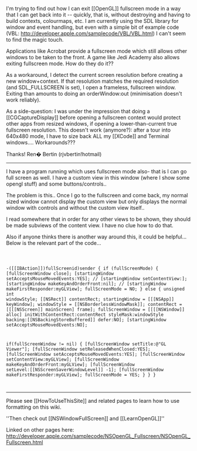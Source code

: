 I'm trying to find out how I can exit [[OpenGL]] fullscreen mode in a way that I can get back into it -- quickly, that is, without destroying and having to build contexts, colourmaps, etc. I am currently using the SDL library for window and event handling, but even with a simple bit of example code (VBL: http://developer.apple.com/samplecode/VBL/VBL.html) I can't seem to find the magic touch.

Applications like Acrobat provide a fullscreen mode which still allows other windows to be taken to the front. A game like Jedi Academy also allows exiting fullscreen mode. How do they do it??

As a workaround, I detect the current screen resolution before creating a new window+context. If that resolution matches the required resolution (and SDL_FULLSCREEN is set), I open a frameless, fullscreen window. Exiting than amounts to doing an orderWindow:out (minimisation doesn't work reliably).

As a side-question: I was under the impression that doing a [[CGCaptureDisplay]] before opening a fullscreen context would protect other apps from resized windows, if opening a lower-than-current true fullscreen resolution. This doesn't work (anymore?): after a tour into 640x480 mode, I have to size back ALL my [[XCode]] and Terminal windows.... Workarounds???

Thanks!
Ren� Bertin
(rjvbertin!hotmail)

----

I have a program running which uses fullscreen mode also- that is I can go full screen as well. I have a custom view in this window (where I show some opengl stuff) and some buttons/controls.. 

The problem is this..
Once I go to the fullscreen and come back, my normal sized window cannot display the custom view but only displays the normal window with controls and without the custom view itself.. 

I read somewhere that in order for any other views to be shown, they should be made subviews of the content view. I have no clue how to do that. 

Also if anyone thinks there is another way around this, it could be helpful...
Below is the relevant part of the code...

<code>

-([[IBAction]])fullScreenid)sender
{
if (fullScreenMode)
{
[fullScreenWindow close];
[startingWindow setAcceptsMouseMovedEvents:YES];
// [startingWindow setContentView:];
[startingWindow makeKeyAndOrderFront:nil];
// [startingWindow makeFirstResponder:myGLView];
fullScreenMode = NO;
} else
{
unsigned int windowStyle;
[[NSRect]] contentRect;
startingWindow = [[[NSApp]] keyWindow];
windowStyle = [[NSBorderlessWindowMask]];
contentRect = [[[[NSScreen]] mainScreen] frame];
fullScreenWindow = [[[[NSWindow]] alloc] initWithContentRect:contentRect
styleMask:windowStyle
backing:[[NSBackingStoreBuffered]]
defer:NO];
[startingWindow setAcceptsMouseMovedEvents:NO];

if(fullScreenWindow != nil)
{
[fullScreenWindow setTitle:@"GL Viewer"];
[fullScreenWindow setReleasedWhenClosed:YES];
[fullScreenWindow setAcceptsMouseMovedEvents:YES];
[fullScreenWindow setContentView:myGLView];
[fullScreenWindow makeKeyAndOrderFront:myGLView];
[fullScreenWindow setLevel:[[NSScreenSaverWindowLevel]] -1];
[fullScreenWindow makeFirstResponder:myGLView];
fullScreenMode = YES;
}
}
}

</code>

----

Please see [[HowToUseThisSite]] and related pages to learn how to use formatting on this wiki.

''Then check out [[NSWindowFullScreen]] and [[LearnOpenGL]]''

Linked on other pages here: http://developer.apple.com/samplecode/NSOpenGL_Fullscreen/NSOpenGL_Fullscreen.html